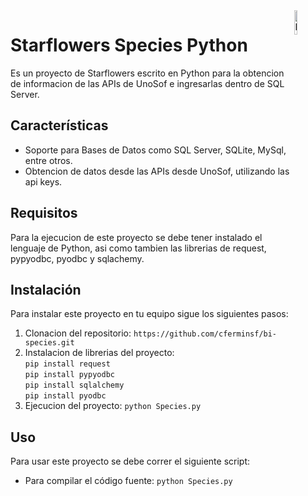 <img alt="Python Logo" align="right" src="https://s3.dualstack.us-east-2.amazonaws.com/pythondotorg-assets/media/community/logos/python-logo-only.png" width="10%" />

# Starflowers Species Python

Es un proyecto de Starflowers escrito en Python para la obtencion de informacion de las APIs de UnoSof e ingresarlas dentro de SQL Server.

## Características

- Soporte para Bases de Datos como SQL Server, SQLite, MySql, entre otros.
- Obtencion de datos desde las APIs desde UnoSof, utilizando las api keys.

## Requisitos

Para la ejecucion de este proyecto se debe tener instalado el lenguaje de Python, asi como tambien las librerias de request, pypyodbc, pyodbc y sqlachemy.

## Instalación

Para instalar este proyecto en tu equipo sigue los siguientes pasos:

1. Clonacion del repositorio: `https://github.com/cferminsf/bi-species.git`
2. Instalacion de librerias del proyecto: <br> 
    `pip install request` <br>
    `pip install pypyodbc` <br>
    `pip install sqlalchemy` <br>
    `pip install pyodbc`
3. Ejecucion del proyecto: `python Species.py`

## Uso

Para usar este proyecto se debe correr el siguiente script:

- Para compilar el código fuente: `python Species.py`
